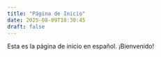 ```yaml
---
title: "Página de Inicio"
date: 2025-08-09T18:30:45
draft: false
---
```


Esta es la página de inicio en español. ¡Bienvenido!